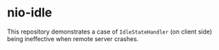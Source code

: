 # nio-idle

This repository demonstrates a case of `IdleStateHandler` (on client side) being ineffective when remote server crashes.
